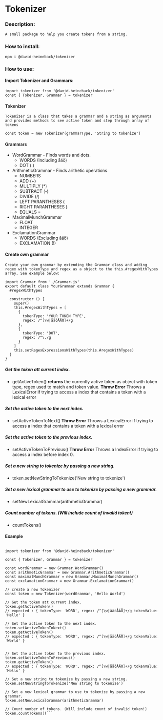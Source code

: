 # Tokenizer

### Description:
    A small package to help you create tokens from a string.

### How to install:
    npm i @david-heineback/tokenizer


### How to use:
#### Import Tokenizer and Grammars:
    import tokenizer from '@david-heineback/tokenizer'
    const { Tokenizer, Grammar } = tokenizer

#### Tokenizer
    Tokenizer is a class that takes a grammar and a string as arguments and provides methods to see active token and step through array of tokens
    
```javascript=
const token = new Tokenizer(grammarType, 'String to tokenize')
```
    

#### Grammars
 - WordGrammar - Finds words and dots.
     - WORDS (Including åäö)
     - DOT (.)
 - ArithmeticGrammar - Finds arithetic operations
     - NUMBERS
     - ADD (+)
     - MULTIPLY (*)
     - SUBTRACT (-)
     - DIVIDE (/)
     - LEFT PARANTHESES (
     - RIGHT PARANTHESES )
     - EQUALS =
 - MaximalMunchGrammar
     - FLOAT
     - INTEGER
 - ExclamationGrammar
    - WORDS (Excluding åäö)
    - EXCLAMATION (!)

#### Create own grammar
    Create your own grammar by extending the Grammar class and adding regex with tokenType and regex as a object to the this.#regexWithTypes array. See example below:


```javascript=
import Grammar from './Grammar.js'
export default class YourGrammar extends Grammar {
  #regexWithTypes

  constructor () {
    super()
    this.#regexWithTypes = [
      {
        tokenType: 'YOUR TOKEN TYPE',
        regex: /^[\w|åäöÅÄÖ]+/g
      },
      {
        tokenType: 'DOT',
        regex: /^\./g
      }
    ]
    this.setRegexExpressionsWithTypes(this.#regexWithTypes)
  }
}
```

##### Get the token att current index.
 - getActiveToken()
**returns** the currently active token as object with token type, regex used to match and token value.
**Throw Error** Throws a LexicalError if trying to access a index that contains a token with a lexical error

##### Set the active token to the next index.
 - setActiveTokenToNext()
**Throw Error** Throws a LexicalError if trying to access a index that contains a token with a lexical error

##### Set the active token to the previous index.
- setActiveTokenToPrevious()
**Throw Error** Throws a IndexError if trying to access a index before index 0.


##### Set a new string to tokenize by passing a new string.
- token.setNewStringToTokenize('New string to tokenize')

##### Set a new lexical grammar to use to tokenize by passing a new grammar.
 - setNewLexicalGrammar(arithmeticGrammar)

##### Count number of tokens. (Will include count of invalid token!)
 - countTokens()


#### Example
```javascript=

import tokenizer from '@david-heineback/tokenizer'

const { Tokenizer, Grammar } = tokenizer

const wordGrammar = new Grammar.WordGrammar()
const arithmeticGrammar = new Grammar.ArithmeticGrammar()
const maximalMunchGrammar = new Grammar.MaximalMunchGrammar()
const exclamationGrammar = new Grammar.ExclamationGrammar()

// create a new Tokenizer
const token = new Tokenizer(wordGrammar, 'Hello World')

// Get the token att current index.
token.getActiveToken()
// expected : { tokenType: 'WORD', regex: /^[\w|åäöÅÄÖ]+/g tokenValue: 'Hello' }

// Set the active token to the next index.
token.setActiveTokenToNext()
token.getActiveToken()
// expected : { tokenType: 'WORD', regex: /^[\w|åäöÅÄÖ]+/g tokenValue: 'World' }


// Set the active token to the previous index.
token.setActiveTokenToPrevious()
token.getActiveToken()
// expected : { tokenType: 'WORD', regex: /^[\w|åäöÅÄÖ]+/g tokenValue: 'Hello' }

// Set a new string to tokenize by passing a new string.
token.setNewStringToTokenize('New string to tokenize')

// Set a new lexical grammar to use to tokenize by passing a new grammar.
token.setNewLexicalGrammar(arithmeticGrammar)

// Count number of tokens. (Will include count of invalid token!)
token.countTokens()```
